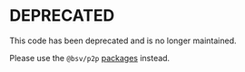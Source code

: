 # DEPRECATED

This code has been deprecated and is no longer maintained.

Please use the `@bsv/p2p` [packages](https://github.com/bitcoin-sv/p2p) instead.
